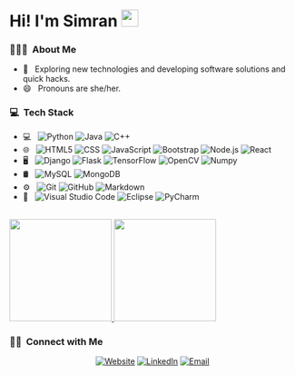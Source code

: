 
# Hi! I'm Simran <img src="https://raw.githubusercontent.com/MartinHeinz/MartinHeinz/master/wave.gif" width="30px"></h2>

<h3> 👩🏽‍💻 &nbsp;About Me </h3>

- 🤔 &nbsp; Exploring new technologies and developing software solutions and quick hacks.
- 😄 &nbsp; Pronouns are she/her.

<h3> 💻 &nbsp;Tech Stack</h3>

- 💻 &nbsp;
  ![Python](https://img.shields.io/badge/-Python-333333?style=flat&logo=python)
  ![Java](https://img.shields.io/badge/-Java-333333?style=flat&logo=Java&logoColor=007396)
  ![C++](https://img.shields.io/badge/-C++-333333?style=flat&logo=C%2B%2B&logoColor=00599C)
- 🌐 &nbsp;
  ![HTML5](https://img.shields.io/badge/-HTML5-333333?style=flat&logo=HTML5)
  ![CSS](https://img.shields.io/badge/-CSS-333333?style=flat&logo=CSS3&logoColor=1572B6)
  ![JavaScript](https://img.shields.io/badge/-JavaScript-333333?style=flat&logo=javascript)
  ![Bootstrap](https://img.shields.io/badge/-Bootstrap-333333?style=flat&logo=bootstrap&logoColor=563D7C)
  ![Node.js](https://img.shields.io/badge/-Node.js-333333?style=flat&logo=node.js)
  ![React](https://img.shields.io/badge/-React-333333?style=flat&logo=react)
- 🖥️ &nbsp;
  ![Django](https://img.shields.io/badge/-Django-333333?style=flat&logo=django)
  ![Flask](https://img.shields.io/badge/-Flask-333333?style=flat&logo=flask&logoColor=1572B6)
  ![TensorFlow](https://img.shields.io/badge/-TensorFlow-333333?style=flat&logo=tensorflow)
  ![OpenCV](https://img.shields.io/badge/-OpenCV-333333?style=flat&logo=opencv)
  ![Numpy](https://img.shields.io/badge/-Numpy-333333?style=flat&logo=numpy)
- 🛢 &nbsp;
  ![MySQL](https://img.shields.io/badge/-MySQL-333333?style=flat&logo=mysql)
  ![MongoDB](https://img.shields.io/badge/-MongoDB-333333?style=flat&logo=mongodb)
- ⚙️ &nbsp;
  ![Git](https://img.shields.io/badge/-Git-333333?style=flat&logo=git)
  ![GitHub](https://img.shields.io/badge/-GitHub-333333?style=flat&logo=github)
  ![Markdown](https://img.shields.io/badge/-Markdown-333333?style=flat&logo=markdown)
- 🔧 &nbsp;
  ![Visual Studio Code](https://img.shields.io/badge/-Visual%20Studio%20Code-333333?style=flat&logo=visual-studio-code&logoColor=007ACC)
  ![Eclipse](https://img.shields.io/badge/-Eclipse-333333?style=flat&logo=eclipse-ide&logoColor=2C2255)
  ![PyCharm](https://img.shields.io/badge/-Pycharm-333333?style=flat&logo=pycharm)

<br/>

<a href="https://github.com/simranbiswas">
  <img height="180em" src="https://github-readme-stats.vercel.app/api?username=simranbiswas&theme=tokyonight&show_icons=true" />
  <img height="180em" src="https://github-readme-stats.vercel.app/api/top-langs/?username=simranbiswas&theme=tokyonight&layout=compact" />
</a>

<br/>

<h3> 🤝🏻 &nbsp;Connect with Me </h3>

<p align="center">
<a href="https://simranbiswas.github.io/"><img alt="Website" src="https://img.shields.io/badge/Website-simranbiswas.github.io-blueviolet?style=flat-square&logo=google-chrome"></a>
<a href="https://www.linkedin.com/in/simran-biswas-2b8137176/"><img alt="LinkedIn" src="https://img.shields.io/badge/LinkedIn-Simran%20Biswas-blue?style=flat-square&logo=linkedin"></a>
<a href="mailto:biswasasimran@gmail.com"><img alt="Email" src="https://img.shields.io/badge/Email-biswasasimran@gmail.com-orange?style=flat-square&logo=gmail"></a>
</p>
